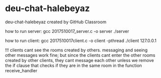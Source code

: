 # deu-chat-halebeyaz
deu-chat-halebeyaz created by GitHub Classroom

how to run server:
gcc 2017510017_server.c -o server
./server

how to run client:
gcc 2017510017client.c -o client -pthread
./client 127.0.0.1

!!!
clients cant see the rooms created by others. messaging and seeing other messages work fine; but since the clients cant enter 
the other rooms created by other clients, they cant message each other unless we remove the if clause that checks if they are 
in the same room in the function receive_handler
